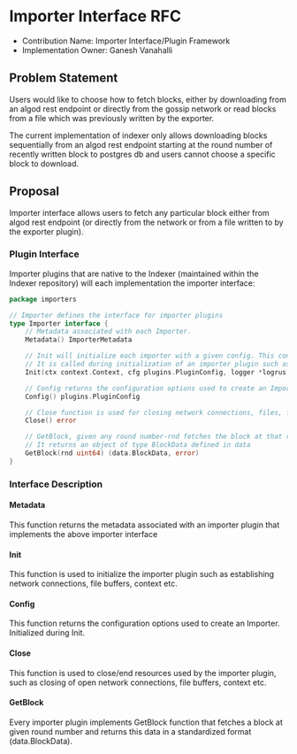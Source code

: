# Importer Interface RFC

- Contribution Name: Importer Interface/Plugin Framework
- Implementation Owner: Ganesh Vanahalli

## Problem Statement

Users would like to choose how to fetch blocks, either by downloading from an algod rest endpoint or directly from the gossip network or read blocks from a file which was previously written by the exporter.

The current implementation of indexer only allows downloading blocks sequentially from an algod rest endpoint starting at the round number of recently written block to postgres db and users cannot choose a specific block to download.

## Proposal

Importer interface allows users to fetch any particular block either from algod rest endpoint (or directly from the network or from a file written to by the exporter plugin).

### Plugin Interface
Importer plugins that are native to the Indexer (maintained within the Indexer repository) will each implementation the importer interface:

```GO
package importers

// Importer defines the interface for importer plugins
type Importer interface {
	// Metadata associated with each Importer.
	Metadata() ImporterMetadata

	// Init will initialize each importer with a given config. This config will contain the Unmarhsalled config file specific to this plugin.
	// It is called during initialization of an importer plugin such as setting up network connections, file buffers etc.
	Init(ctx context.Context, cfg plugins.PluginConfig, logger *logrus.Logger) error

	// Config returns the configuration options used to create an Importer. Initialized during Init.
	Config() plugins.PluginConfig

	// Close function is used for closing network connections, files, flushing buffers etc.
	Close() error

	// GetBlock, given any round number-rnd fetches the block at that round
	// It returns an object of type BlockData defined in data
	GetBlock(rnd uint64) (data.BlockData, error)
}
```

### Interface Description

#### Metadata
This function returns the metadata associated with an importer plugin that implements the above importer interface

#### Init
This function is used to initialize the importer plugin such as establishing network connections, file buffers, context etc.

#### Config
This function returns the configuration options used to create an Importer. Initialized during Init.

#### Close
This function is used to close/end resources used by the importer plugin, such as closing of open network connections, file buffers, context etc.

#### GetBlock
Every importer plugin implements GetBlock function that fetches a block at given round number and returns this data in a standardized format (data.BlockData).
